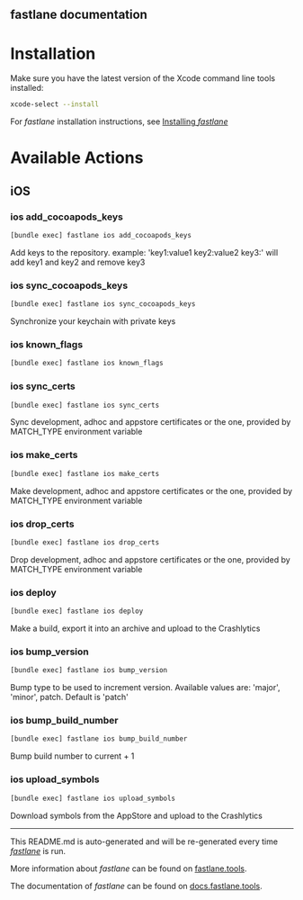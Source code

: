 fastlane documentation
----

# Installation

Make sure you have the latest version of the Xcode command line tools installed:

```sh
xcode-select --install
```

For _fastlane_ installation instructions, see [Installing _fastlane_](https://docs.fastlane.tools/#installing-fastlane)

# Available Actions

## iOS

### ios add_cocoapods_keys

```sh
[bundle exec] fastlane ios add_cocoapods_keys
```

Add keys to the repository. example: 'key1:value1 key2:value2 key3:' will add key1 and key2 and remove key3

### ios sync_cocoapods_keys

```sh
[bundle exec] fastlane ios sync_cocoapods_keys
```

Synchronize your keychain with private keys

### ios known_flags

```sh
[bundle exec] fastlane ios known_flags
```



### ios sync_certs

```sh
[bundle exec] fastlane ios sync_certs
```

Sync development, adhoc and appstore certificates or the one, provided by MATCH_TYPE environment variable

### ios make_certs

```sh
[bundle exec] fastlane ios make_certs
```

Make development, adhoc and appstore certificates or the one, provided by MATCH_TYPE environment variable

### ios drop_certs

```sh
[bundle exec] fastlane ios drop_certs
```

Drop development, adhoc and appstore certificates or the one, provided by MATCH_TYPE environment variable

### ios deploy

```sh
[bundle exec] fastlane ios deploy
```

Make a build, export it into an archive and upload to the Crashlytics

### ios bump_version

```sh
[bundle exec] fastlane ios bump_version
```

Bump type to be used to increment version. Available values are: 'major', 'minor', patch. Default is 'patch'

### ios bump_build_number

```sh
[bundle exec] fastlane ios bump_build_number
```

Bump build number to current + 1

### ios upload_symbols

```sh
[bundle exec] fastlane ios upload_symbols
```

Download symbols from the AppStore and upload to the Crashlytics

----

This README.md is auto-generated and will be re-generated every time [_fastlane_](https://fastlane.tools) is run.

More information about _fastlane_ can be found on [fastlane.tools](https://fastlane.tools).

The documentation of _fastlane_ can be found on [docs.fastlane.tools](https://docs.fastlane.tools).
